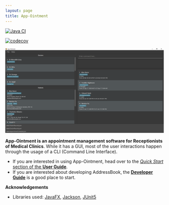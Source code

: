 ```yaml
---
layout: page
title: App-Ointment
---
```


[![Java CI](https://github.com/AY2021S2-CS2103-W17-2/tp/actions/workflows/gradle.yml/badge.svg)](https://github.com/AY2021S2-CS2103-W17-2/tp/actions/workflows/gradle.yml)

[![codecov](https://codecov.io/gh/ay2021s2-cs2103-w17-2/tp/branch/master/graph/badge.svg)](https://codecov.io/gh/ay2021s2-cs2103-w17-2/tp)

![Ui](images/Ui.png)

**App-Ointment is an appointment management software for Receptionists of Medical Clinics**. While it has a GUI, most of the user interactions happen through the usage of a CLI (Command Line Interface).

* If you are interested in using App-Ointment, head over to the [_Quick Start_ section of the **User Guide**](UserGuide.html#quick-start).
* If you are interested about developing AddressBook, the [**Developer Guide**](DeveloperGuide.html) is a good place to start.


**Acknowledgements**

* Libraries used: [JavaFX](https://openjfx.io/), [Jackson](https://github.com/FasterXML/jackson), [JUnit5](https://github.com/junit-team/junit5)
